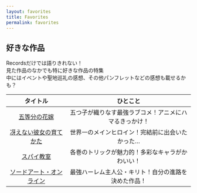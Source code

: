 ```yaml
---
layout: favorites
title: Favorites
permalink: favorites
---
```


## 好きな作品

Recordsだけでは語りきれない！  
見た作品のなかでも特に好きな作品の特集  
中にはイベントや聖地巡礼の感想、その他パンフレットなどの感想も載せるかも？

|タイトル|ひとこと|
|:-:|:-:|
|[五等分の花嫁](./gotobun)|五つ子が織りなす最強ラブコメ！アニメにハマるきっかけ！|
|[冴えない彼女の育てかた](./saekano)|世界一のメインヒロイン！完結前に出会いたかった…|
|[スパイ教室](./spyroom)|各巻のトリックが魅力的！多彩なキャラがかわいい！|
|[ソードアート・オンライン](./sao)|最強ハーレム主人公・キリト！自分の進路を決めた作品！|
